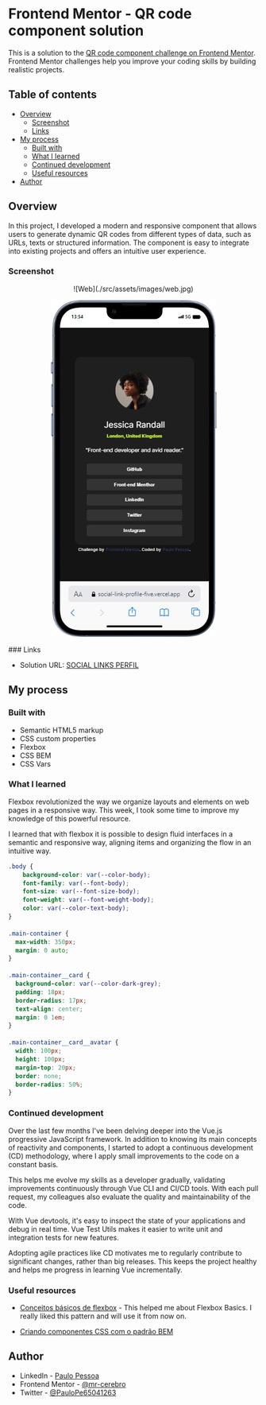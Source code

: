 # Frontend Mentor - QR code component solution

This is a solution to the [QR code component challenge on Frontend Mentor](https://www.frontendmentor.io/challenges/social-links-profile-UG32l9m6dQ). Frontend Mentor challenges help you improve your coding skills by building realistic projects. 

## Table of contents

- [Overview](#overview)
  - [Screenshot](#screenshot)
  - [Links](#links)
- [My process](#my-process)
  - [Built with](#built-with)
  - [What I learned](#what-i-learned)
  - [Continued development](#continued-development)
  - [Useful resources](#useful-resources)
- [Author](#author)

## Overview

In this project, I developed a modern and responsive component that allows users to generate dynamic QR codes from different types of data, such as URLs, texts or structured information. The component is easy to integrate into existing projects and offers an intuitive user experience.

### Screenshot

<div align="center">
![Web](./src/assets/images/web.jpg)

![Mobile](./src/assets/images/mobile.jpg)
</div>
### Links

- Solution URL: [SOCIAL LINKS PERFIL](https://social-link-profile-five.vercel.app/)

## My process

### Built with

- Semantic HTML5 markup
- CSS custom properties
- Flexbox
- CSS BEM
- CSS Vars

### What I learned

Flexbox revolutionized the way we organize layouts and elements on web pages in a responsive way. This week, I took some time to improve my knowledge of this powerful resource.

I learned that with flexbox it is possible to design fluid interfaces in a semantic and responsive way, aligning items and organizing the flow in an intuitive way.

```css
.body {
    background-color: var(--color-body);
    font-family: var(--font-body);
    font-size: var(--font-size-body);
    font-weight: var(--font-weight-body);
    color: var(--color-text-body);
}

.main-container {
  max-width: 350px;
  margin: 0 auto;
}

.main-container__card {
  background-color: var(--color-dark-grey);
  padding: 18px;
  border-radius: 17px;
  text-align: center;
  margin: 0 1em;
}

.main-container__card__avatar {
  width: 100px;
  height: 100px;
  margin-top: 20px;
  border: none;
  border-radius: 50%;
}
```

### Continued development

Over the last few months I've been delving deeper into the Vue.js progressive JavaScript framework. In addition to knowing its main concepts of reactivity and components, I started to adopt a continuous development (CD) methodology, where I apply small improvements to the code on a constant basis.

This helps me evolve my skills as a developer gradually, validating improvements continuously through Vue CLI and CI/CD tools. With each pull request, my colleagues also evaluate the quality and maintainability of the code.

With Vue devtools, it's easy to inspect the state of your applications and debug in real time. Vue Test Utils makes it easier to write unit and integration tests for new features.

Adopting agile practices like CD motivates me to regularly contribute to significant changes, rather than big releases. This keeps the project healthy and helps me progress in learning Vue incrementally.

### Useful resources

- [Conceitos básicos de flexbox](https://developer.mozilla.org/pt-BR/docs/Web/CSS/CSS_flexible_box_layout/Basic_concepts_of_flexbox) - This helped me about Flexbox Basics. I really liked this pattern and will use it from now on.

- [Criando componentes CSS com o padrão BEM](https://www.alura.com.br/artigos/criando-componentes-css-com-padrao-bem?_gl=1*1m03jkz*_ga*MjY1NjA4MDU3LjE3MDQ4MzQ5OTY.*_ga_1EPWSW3PCS*MTcwNjc3NDE5OS4xNS4xLjE3MDY3NzQyMzguMC4wLjA.*_fplc*Tnd6bWtPRmZiRWlsVWdzQkRIanhJcEM0UCUyQld5Y3ZlRmNsd0ZDdDNPTmF6UUxUbTNicktBVVJRQWJabDhleDlmMzQwc29QVmtRJTJCa0hhN0dCeVAlMkJvazJFZWNHUyUyQnAzeDhpU3Vva1N2OGNzWWR0V0F1WjJEWVNWSlZyWHUzZWclM0QlM0Q.#utilizando-o-padrao-bem)

## Author

- LinkedIn - [Paulo Pessoa](https://www.linkedin.com/in/mr-cerebro/)
- Frontend Mentor - [@mr-cerebro](https://www.frontendmentor.io/profile/mr-cerebro)
- Twitter - [@PauloPe65041263](https://twitter.com/PauloPe65041263)